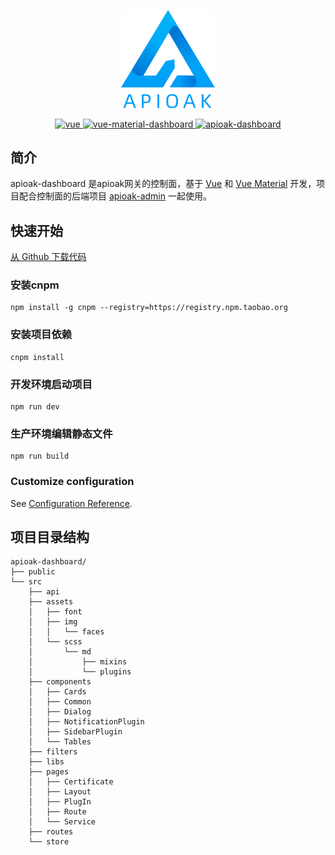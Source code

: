 <p align="center">
  <img width="150" src="src/assets/img/logo.png">
</p>

<p align="center">
  <a href="https://github.com/vuejs/vue">
    <img src="https://img.shields.io/badge/vue-2.6.14-brightgreen.svg" alt="vue">
  </a>
  <a href="https://github.com/creativetimofficial/vue-material-dashboard">
    <img src="https://img.shields.io/badge/vue--material--dashboard-1.5.0-brightgreen" alt="vue-material-dashboard">
  </a>
  <a href="https://github.com/apioak/apioak-dashboard">
    <img src="https://img.shields.io/badge/apioak--dashboard-v0.6.0-blue" alt="apioak-dashboard">
  </a>
</p>

## 简介
apioak-dashboard 是apioak网关的控制面，基于 <a target="_blank" href="https://github.com/vuejs/vue">Vue</a> 和 <a target="_blank" href="https://github.com/creativetimofficial/vue-material-dashboard">Vue Material</a> 开发，项目配合控制面的后端项目 <a target="_blank" href="https://github.com/apioak/apioak-admin">apioak-admin</a> 一起使用。

## 快速开始
<a target="_blank" href="https://github.com/apioak/apioak-dashboard"> 从 Github 下载代码</a>

### 安装cnpm
```
npm install -g cnpm --registry=https://registry.npm.taobao.org
```

### 安装项目依赖
```
cnpm install
```

### 开发环境启动项目
```
npm run dev
```

### 生产环境编辑静态文件
```
npm run build
```

### Customize configuration
See [Configuration Reference](https://cli.vuejs.org/config/).

## 项目目录结构
```
apioak-dashboard/
├── public
└── src
    ├── api
    ├── assets
    │   ├── font
    │   ├── img
    │   │   └── faces
    │   └── scss
    │       └── md
    │           ├── mixins
    │           └── plugins
    ├── components
    │   ├── Cards
    │   ├── Common
    │   ├── Dialog
    │   ├── NotificationPlugin
    │   ├── SidebarPlugin
    │   └── Tables
    ├── filters
    ├── libs
    ├── pages
    │   ├── Certificate
    │   ├── Layout
    │   ├── PlugIn
    │   ├── Route
    │   └── Service
    ├── routes
    └── store
```



